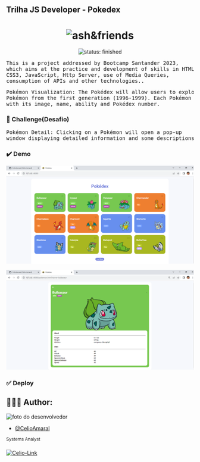 ## Trilha JS Developer - Pokedex

<div id="topo"></div>
<h1 align="center">
    <img src="https://www.esimagenes.com/pimagen/amigos-ash-pokemon.png" width="20%" alt="ash&friends">
</h1>

<div align="center">
    <img src="https://img.shields.io/static/v1?label=🚧 status&message=finished&color=FDD23F&style=plastic&logo=" alt="status: finished"/>
</div>

<pre>
This is a project addressed by Bootcamp Santander 2023,
which aims at the practice and development of skills in HTML5,
CSS3, JavaScript, Http Server, use of Media Queries,
consumption of APIs and other technologies..
</pre>

<pre>
Pokémon Visualization: The Pokédex will allow users to explore the list of 
Pokémon from the first generation (1996-1999). Each Pokémon will be presented 
with its image, name, ability and Pokédex number.
</pre>

### :dart: Challenge(Desafio)

<pre>
Pokémon Detail: Clicking on a Pokémon will open a pop-up 
window displaying detailed information and some descriptions.
</pre>

### :heavy_check_mark: Demo

![img1](https://github.com/CelioAmaral/js-developer-pokedex/blob/main/assets/img/demo1.png)

![img2](https://github.com/CelioAmaral/js-developer-pokedex/blob/main/assets/img/demo2.png)

### :white_check_mark: Deploy

## 👨🏽‍💻 Author:

<img src="https://avatars.githubusercontent.com/u/85323953?v=4" width="100px;" alt="foto do desenvolvedor"/>

- [@CelioAmaral](https://github.com/CelioAmaral)

<sup>Systems Analyst</sup>
</br>
<div>
  <a href="https://www.linkedin.com/in/celioamaral20" target="_blank"><img align="center" alt="Celio-Link" height="30" width="90" src="https://img.shields.io/badge/-LinkedIn-%230077B5?style=flat&logo=linkedin&logoColor=white" target="_blank"></a> 
</div>
